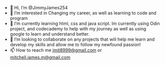- 👋 Hi, I’m @JimmyJames254
- 👀 I’m interested in Changing my career, as well as learning to code and program
- 🌱 I’m currently learning html, css and java script. Im currently using Odin project, and codecademy to help with my journey as well as using google to learn and understand better.
- 💞️ I’m looking to collaborate on any projects that will help me learn and develop my skills and allow me to follow my newfound passion!
- 📫 How to reach me jmit8999@gmail.com or mitchell.james.m@gmail.com

<!---
JimmyJames254/JimmyJames254 is a ✨ special ✨ repository because its `README.md` (this file) appears on your GitHub profile.
You can click the Preview link to take a look at your changes.
--->
